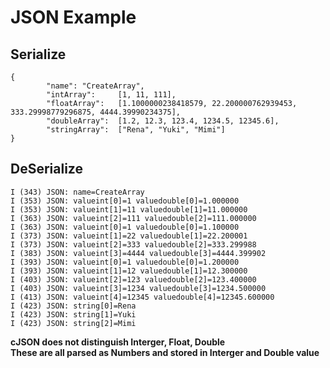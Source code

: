 # JSON Example

## Serialize
```
{
        "name": "CreateArray",
        "intArray":     [1, 11, 111],
        "floatArray":   [1.1000000238418579, 22.200000762939453, 333.29998779296875, 4444.39990234375],
        "doubleArray":  [1.2, 12.3, 123.4, 1234.5, 12345.6],
        "stringArray":  ["Rena", "Yuki", "Mimi"]
}
```

## DeSerialize
```
I (343) JSON: name=CreateArray
I (353) JSON: valueint[0]=1 valuedouble[0]=1.000000
I (353) JSON: valueint[1]=11 valuedouble[1]=11.000000
I (363) JSON: valueint[2]=111 valuedouble[2]=111.000000
I (363) JSON: valueint[0]=1 valuedouble[0]=1.100000
I (373) JSON: valueint[1]=22 valuedouble[1]=22.200001
I (373) JSON: valueint[2]=333 valuedouble[2]=333.299988
I (383) JSON: valueint[3]=4444 valuedouble[3]=4444.399902
I (393) JSON: valueint[0]=1 valuedouble[0]=1.200000
I (393) JSON: valueint[1]=12 valuedouble[1]=12.300000
I (403) JSON: valueint[2]=123 valuedouble[2]=123.400000
I (403) JSON: valueint[3]=1234 valuedouble[3]=1234.500000
I (413) JSON: valueint[4]=12345 valuedouble[4]=12345.600000
I (423) JSON: string[0]=Rena
I (423) JSON: string[1]=Yuki
I (423) JSON: string[2]=Mimi
```

__cJSON does not distinguish Interger, Float, Double__   
__These are all parsed as Numbers and stored in Interger and Double value__

